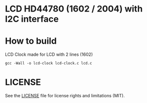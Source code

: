 # LCD HD44780 (1602 / 2004) with I2C interface

# How to build
LCD Clock made for LCD with 2 lines (1602)
```
gcc -Wall -o lcd-clock lcd-clock.c lcd.c
```
# LICENSE
See the [LICENSE](../LICENSE.md) file for license rights and limitations (MIT).
